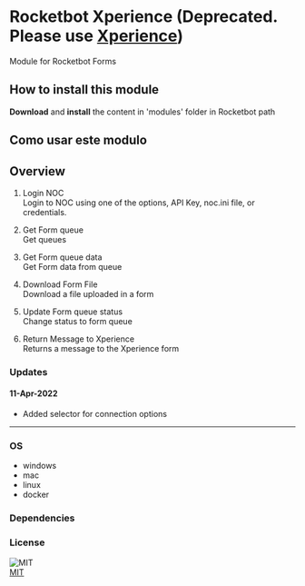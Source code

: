 



# Rocketbot Xperience (Deprecated. Please use [Xperience](https://github.com/rocketbot-cl/Xperience))
  
Module for Rocketbot Forms  

## How to install this module
  
__Download__ and __install__ the content in 'modules' folder in Rocketbot path  


## Como usar este modulo



## Overview


1. Login NOC  
Login to NOC using one of the options, API Key, noc.ini file, or credentials.

2. Get Form queue  
Get queues

3. Get Form queue data  
Get Form data from queue

4. Download Form File  
Download a file uploaded in a form

5. Update Form queue status  
Change status to form queue

6. Return Message to Xperience  
Returns a message to the Xperience form  



### Updates
#### 11-Apr-2022
- Added selector for connection options
----
### OS

- windows
- mac
- linux
- docker

### Dependencies

### License
  
![MIT](https://camo.githubusercontent.com/107590fac8cbd65071396bb4d04040f76cde5bde/687474703a2f2f696d672e736869656c64732e696f2f3a6c6963656e73652d6d69742d626c75652e7376673f7374796c653d666c61742d737175617265)  
[MIT](http://opensource.org/licenses/mit-license.ph)
